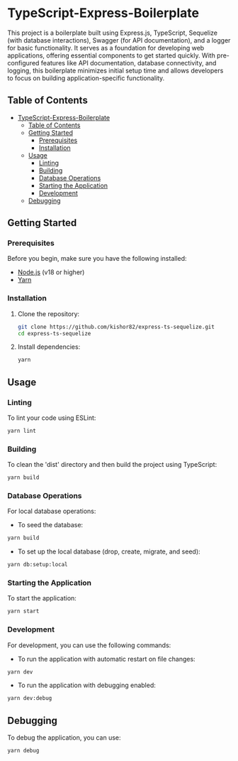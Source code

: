 # TypeScript-Express-Boilerplate

This project is a boilerplate built using Express.js, TypeScript, Sequelize (with database interactions), Swagger (for API documentation), and a logger for basic functionality. It serves as a foundation for developing web applications, offering essential components to get started quickly. With pre-configured features like API documentation, database connectivity, and logging, this boilerplate minimizes initial setup time and allows developers to focus on building application-specific functionality.

## Table of Contents

- [TypeScript-Express-Boilerplate](#typescript-express-boilerplate)
  - [Table of Contents](#table-of-contents)
  - [Getting Started](#getting-started)
    - [Prerequisites](#prerequisites)
    - [Installation](#installation)
  - [Usage](#usage)
    - [Linting](#linting)
    - [Building](#building)
    - [Database Operations](#database-operations)
    - [Starting the Application](#starting-the-application)
    - [Development](#development)
  - [Debugging](#debugging)

## Getting Started

### Prerequisites

Before you begin, make sure you have the following installed:

- [Node.js](https://nodejs.org/) (v18 or higher)
- [Yarn](https://yarnpkg.com/)

### Installation

1. Clone the repository:

   ```sh
   git clone https://github.com/kishor82/express-ts-sequelize.git
   cd express-ts-sequelize
   ```

2. Install dependencies:

   ```sh
   yarn
   ```

## Usage

### Linting

To lint your code using ESLint:

```sh
yarn lint
```

### Building

To clean the 'dist' directory and then build the project using TypeScript:

```sh
yarn build
```

### Database Operations

For local database operations:

- To seed the database:

```sh
yarn build
```

- To set up the local database (drop, create, migrate, and seed):

```sh
yarn db:setup:local
```

### Starting the Application

To start the application:

```sh
yarn start
```

### Development

For development, you can use the following commands:

- To run the application with automatic restart on file changes:

```sh
yarn dev
```

- To run the application with debugging enabled:

```sh
yarn dev:debug
```

## Debugging

To debug the application, you can use:

```sh
yarn debug
```
